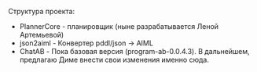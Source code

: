 Структура проекта:

* PlannerCore - планировщик (ныне разрабатывается Леной Артемьевой)
* json2aiml - Конвертер pddl/json -> AIML
* ChatAB - Пока базовая версия (program-ab-0.0.4.3). В дальнейшем, предлагаю Диме внести свои изменения именно сюда.